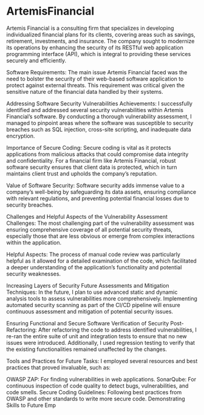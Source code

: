# ArtemisFinancial
Artemis Financial is a consulting firm that specializes in developing individualized financial plans for its clients, covering areas such as savings, retirement, investments, and insurance. The company sought to modernize its operations by enhancing the security of its RESTful web application programming interface (API), which is integral to providing these services securely and efficiently.

Software Requirements:
The main issue Artemis Financial faced was the need to bolster the security of their web-based software application to protect against external threats. This requirement was critical given the sensitive nature of the financial data handled by their systems.

Addressing Software Security Vulnerabilities
Achievements:
I successfully identified and addressed several security vulnerabilities within Artemis Financial’s software. By conducting a thorough vulnerability assessment, I managed to pinpoint areas where the software was susceptible to security breaches such as SQL injection, cross-site scripting, and inadequate data encryption.

Importance of Secure Coding:
Secure coding is vital as it protects applications from malicious attacks that could compromise data integrity and confidentiality. For a financial firm like Artemis Financial, robust software security ensures that client data is protected, which in turn maintains client trust and upholds the company’s reputation.

Value of Software Security:
Software security adds immense value to a company’s well-being by safeguarding its data assets, ensuring compliance with relevant regulations, and preventing potential financial losses due to security breaches.

Challenges and Helpful Aspects of the Vulnerability Assessment
Challenges:
The most challenging part of the vulnerability assessment was ensuring comprehensive coverage of all potential security threats, especially those that are less obvious or emerge from complex interactions within the application.

Helpful Aspects:
The process of manual code review was particularly helpful as it allowed for a detailed examination of the code, which facilitated a deeper understanding of the application’s functionality and potential security weaknesses.

Increasing Layers of Security
Future Assessments and Mitigation Techniques:
In the future, I plan to use advanced static and dynamic analysis tools to assess vulnerabilities more comprehensively. Implementing automated security scanning as part of the CI/CD pipeline will ensure continuous assessment and mitigation of potential security issues.

Ensuring Functional and Secure Software
Verification of Security Post-Refactoring:
After refactoring the code to address identified vulnerabilities, I re-ran the entire suite of unit and integration tests to ensure that no new issues were introduced. Additionally, I used regression testing to verify that the existing functionalities remained unaffected by the changes.

Tools and Practices for Future Tasks:
I employed several resources and best practices that proved invaluable, such as:

OWASP ZAP: For finding vulnerabilities in web applications.
SonarQube: For continuous inspection of code quality to detect bugs, vulnerabilities, and code smells.
Secure Coding Guidelines: Following best practices from OWASP and other standards to write more secure code.
Demonstrating Skills to Future Emp

